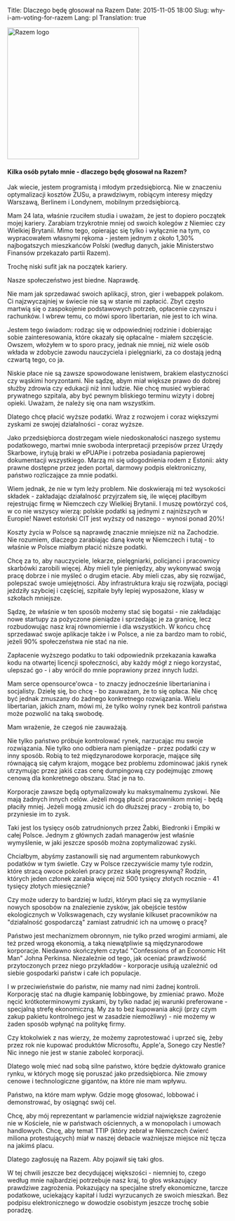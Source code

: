 Title: Dlaczego będę głosował na Razem
Date: 2015-11-05 18:00
Slug: why-i-am-voting-for-razem
Lang: pl
Translation: true

<a href="http://partiarazem.pl/">
  <img title="Razem logo" class="article-img" src="/images/08_razem/logo.png" style="width: 300px; height: auto;">
</a>

#### Kilka osób pytało mnie - dlaczego będę głosował na Razem?

Jak wiecie, jestem programistą i młodym przedsiębiorcą. Nie w znaczeniu optymalizacji kosztów ZUSu, a prawdziwym, robiącym interesy między Warszawą, Berlinem i Londynem, mobilnym przedsiębiorcą.

Mam 24 lata, właśnie rzuciłem studia i uważam, że jest to dopiero początek mojej kariery. Zarabiam trzykrotnie mniej od swoich kolegów z Niemiec czy Wielkiej Brytanii. Mimo tego, opierając się tylko i wyłącznie na tym, co wypracowałem własnymi rękoma - jestem jednym z około 1,30% najbogatszych mieszkańców Polski (według danych, jakie Ministerstwo Finansów przekazało partii Razem).

Trochę niski sufit jak na początek kariery.

Nasze społeczeństwo jest biedne. Naprawdę.

Nie mam jak sprzedawać swoich aplikacji, stron, gier i webappek polakom. Ci najzwyczajniej w świecie nie są w stanie mi zapłacić. Zbyt często martwią się o zaspokojenie podstawowych potrzeb, opłacenie czynszu i rachunków. I wbrew temu, co mówi sporo libertarian, nie jest to ich wina.

Jestem tego świadom: rodząc się w odpowiedniej rodzinie i dobierając sobie zainteresowania, które okazały się opłacalne - miałem szczęście. Owszem, włożyłem w to sporo pracy, jednak nie mniej, niż wiele osób wkłada w zdobycie zawodu nauczyciela i pielęgniarki, za co dostają jedną czwartą tego, co ja.

Niskie płace nie są zawsze spowodowane lenistwem, brakiem elastyczności czy wąskimi horyzontami. Nie sądzę, abym miał większe prawo do dobrej służby zdrowia czy edukacji niż inni ludzie. Nie chcę musieć wybierać prywatnego szpitala, aby być pewnym bliskiego terminu wizyty i dobrej opieki. Uważam, że należy się ona nam wszystkim.

Dlatego chcę płacić wyższe podatki. Wraz z rozwojem i coraz większymi zyskami ze swojej działalności - coraz wyższe.

Jako przedsiębiorca dostrzegam wiele niedoskonałości naszego systemu podatkowego, martwi mnie swoboda interpretacji przepisów przez Urzędy Skarbowe, irytują braki w ePUAPie i potrzeba posiadania papierowej dokumentacji wszystkiego. Marzą mi się udogodnienia rodem z Estonii: akty prawne dostępne przez jeden portal, darmowy podpis elektroniczny, państwo rozliczające za mnie podatki.

Wiem jednak, że nie w tym leży problem. Nie doskwierają mi też wysokości składek - zakładając działalność przyjrzałem się, ile więcej płaciłbym rejestrując firmę w Niemczech czy Wielkiej Brytanii. I muszę powtórzyć coś, w co nie wszyscy wierzą: polskie podatki są jednymi z najniższych w Europie! Nawet estoński CIT jest wyższy od naszego - wynosi ponad 20%!

Koszty życia w Polsce są naprawdę znacznie mniejsze niż na Zachodzie. Nie rozumiem, dlaczego zarabiając daną kwotę w Niemczech i tutaj - to właśnie w Polsce miałbym płacić niższe podatki.

Chcę za to, aby nauczyciele, lekarze, pielęgniarki, policjanci i pracownicy skarbówki zarobili więcej. Aby mieli tyle pieniędzy, aby wykonywać swoją pracę dobrze i nie myśleć o drugim etacie. Aby mieli czas, aby się rozwijać, polepszać swoje umiejętności. Aby infrastruktura kraju się rozwijała, pociągi jeździły szybciej i częściej, szpitale były lepiej wyposażone, klasy w szkołach mniejsze.

Sądzę, że właśnie w ten sposób możemy stać się bogatsi - nie zakładając nowe startupy za pożyczone pieniądze i sprzedając je za granicę, lecz rozbudowując nasz kraj równomiernie i dla wszystkich. W końcu chcę sprzedawać swoje aplikacje także i w Polsce, a nie za bardzo mam to robić, jeżeli 90% społeczeństwa nie stać na nie.

Zapłacenie wyższego podatku to taki odpowiednik przekazania kawałka kodu na otwartej licencji społeczności, aby każdy mógł z niego korzystać, ulepszać go - i aby wrócił do mnie poprawiony przez innych ludzi.

Mam serce opensource'owca - to znaczy jednocześnie libertarianina i socjalisty. Dzielę się, bo chcę - bo zauważam, że to się opłaca. Nie chcę być jednak zmuszany do żadnego konkretnego rozwiązania. Wielu libertarian, jakich znam, mówi mi, że tylko wolny rynek bez kontroli państwa może pozwolić na taką swobodę.

Mam wrażenie, że czegoś nie zauważają.

Nie tylko państwo próbuje kontrolować rynek, narzucając mu swoje rozwiązania. Nie tylko ono odbiera nam pieniądze - przez podatki czy w inny sposób. Robią to też międzynarodowe korporacje, mające siłę równającą się całym krajom, mogące bez problemu zdominować jakiś rynek utrzymując przez jakiś czas cenę dumpingową czy podejmując zmowę cenową dla konkretnego obszaru. Stać je na to.

Korporacje zawsze będą optymalizowały ku maksymalnemu zyskowi. Nie mają żadnych innych celów. Jeżeli mogą płacić pracownikom mniej - będą płaciły mniej. Jeżeli mogą zmusić ich do dłuższej pracy - zrobią to, bo przyniesie im to zysk.

Taki jest los tysięcy osób zatrudnionych przez Żabki, Biedronki i Empiki w całej Polsce. Jednym z głównych zadań managerów jest właśnie wymyślenie, w jaki jeszcze sposób można zoptymalizować zyski.

Chciałbym, abyśmy zastanowili się nad argumentem rabunkowych podatków w tym świetle. Czy w Polsce rzeczywiście mamy tyle rodzin, które stracą owoce pokoleń pracy przez skalę progresywną? Rodzin, których jeden członek zarabia więcej niż 500 tysięcy złotych rocznie - 41 tysięcy złotych miesięcznie?

Czy może uderzy to bardziej w ludzi, którym płaci się za wymyślanie nowych sposobów na znalezienie zysków, jak obejście testów ekologicznych w Volkswagenach, czy wysłanie kilkuset pracowników na "działalność gospodarczą" zamiast zatrudnić ich na umowę o pracę?

Państwo jest mechanizmem obronnym, nie tylko przed wrogimi armiami, ale też przed wrogą ekonomią, a taką niewątpliwie są międzynarodowe korporacje. Niedawno skończyłem czytać "Confessions of an Economic Hit Man" Johna Perkinsa. Niezależnie od tego, jak oceniać prawdziwość przytoczonych przez niego przykładów - korporacje usiłują uzależnić od siebie gospodarki państw i całe ich populacje.

I w przeciwieństwie do państw, nie mamy nad nimi żadnej kontroli. Korporację stać na długie kampanię lobbingowe, by zmieniać prawo. Może nęcić krótkoterminowymi zyskami, by tylko nadać jej warunki preferowane - specjalną strefę ekonomiczną. My za to bez kupowania akcji (przy czym zakup pakietu kontrolnego jest w zasadzie niemożliwy) - nie możemy w żaden sposób wpłynąć na politykę firmy.

Czy ktokolwiek z nas wierzy, że możemy zaprotestować i uprzeć się, żeby przez rok nie kupować produktów Microsoftu, Apple'a, Sonego czy Nestle? Nic innego nie jest w stanie zaboleć korporacji.

Dlatego wolę mieć nad sobą silne państwo, które będzie dyktowało granice rynku, w których mogę się poruszać jako przedsiębiorca. Nie zmowy cenowe i technologiczne gigantów, na które nie mam wpływu.

Państwo, na które mam wpływ. Gdzie mogę głosować, lobbować i demonstrować, by osiągnąć swój cel.

Chcę, aby mój reprezentant w parlamencie widział największe zagrożenie nie w Kościele, nie w państwach ościennych, a w monopolach i umowach handlowych. Chcę, aby temat TTIP (który zebrał w Niemczech ćwierć miliona protestujących) miał w naszej debacie ważniejsze miejsce niż tęcza na jakimś placu.

Dlatego zagłosuję na Razem. Aby pojawił się taki głos.

W tej chwili jeszcze bez decydującej większości - niemniej to, czego według mnie najbardziej potrzebuje nasz kraj, to głos wskazujący prawdziwe zagrożenia. Pokazujący na specjalne strefy ekonomiczne, tarcze podatkowe, uciekający kapitał i ludzi wyrzucanych ze swoich mieszkań. Bez podpisu elektronicznego w dowodzie osobistym jeszcze trochę sobie poradzę.
